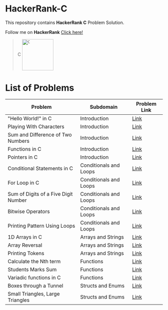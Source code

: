 # HackerRank-C
This repository contains **HackerRank C** Problem Solution.

Follow me on **HackerRank** [Click here!](https://www.hackerrank.com/arwazkhan189)

> C  <code><img align="center" height='100' src='' alt="C"/></code>

# List of Problems


| Problem     | Subdomain   | Problem Link|
| ----------- | ----------- | ----------- |
| "Hello World!" in C | Introduction|   [Link](https://www.hackerrank.com/challenges/hello-world-c)          |
| Playing With Characters| Introduction|   [Link](https://www.hackerrank.com/challenges/playing-with-characters)          |
| Sum and Difference of Two Numbers| Introduction|   [Link](https://www.hackerrank.com/challenges/sum-numbers-c)          |
| Functions in C | Introduction|   [Link](https://www.hackerrank.com/challenges/functions-in-c)          |
| Pointers in C | Introduction|   [Link](https://www.hackerrank.com/challenges/pointer-in-c)          |
| Conditional Statements in C |Conditionals and Loops| [Link](https://www.hackerrank.com/challenges/conditional-statements-in-c)|
| For Loop in C |Conditionals and Loops| [Link](https://www.hackerrank.com/challenges/for-loop-in-c)|
| Sum of Digits of a Five Digit Number|Conditionals and Loops| [Link](https://www.hackerrank.com/challenges/sum-of-digits-of-a-five-digit-number)|
| Bitwise Operators |Conditionals and Loops| [Link](https://www.hackerrank.com/challenges/bitwise-operators-in-c)|
| Printing Pattern Using Loops |Conditionals and Loops| [Link](https://www.hackerrank.com/challenges/printing-pattern-2)|
| 1D Arrays in C| Arrays and Strings |[Link](https://www.hackerrank.com/challenges/1d-arrays-in-c)|
| Array Reversal | Arrays and Strings |[Link](https://www.hackerrank.com/challenges/reverse-array-c)|
| Printing Tokens | Arrays and Strings |[Link](https://www.hackerrank.com/challenges/printing-tokens-)|
| Calculate the Nth term | Functions |[Link](https://www.hackerrank.com/challenges/recursion-in-c)|
| Students Marks Sum | Functions |[Link](https://www.hackerrank.com/challenges/students-marks-sum)|
| Variadic functions in C | Functions |[Link](https://www.hackerrank.com/challenges/variadic-functions-in-c)|
| Boxes through a Tunnel | Structs and Enums |[Link](https://www.hackerrank.com/challenges/too-high-boxes)| 
| Small Triangles, Large Triangles | Structs and Enums |[Link](https://www.hackerrank.com/challenges/small-triangles-large-triangles)| 
